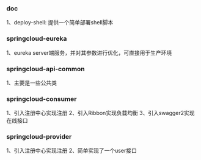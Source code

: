 ### doc
1、deploy-shell: 提供一个简单部署shell脚本

### springcloud-eureka
1、eureka server端服务，并对其参数进行优化，可直接用于生产环境

### springcloud-api-common
1、主要是一些公共类

### springcloud-consumer
1、引入注册中心实现注册
2、引入Ribbon实现负载均衡
3、引入swagger2实现在线接口

### springcloud-provider
1、引入注册中心实现注册
2、简单实现了一个user接口


